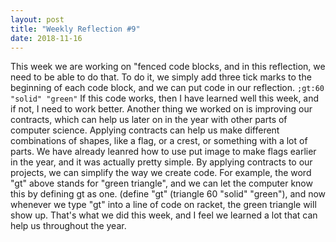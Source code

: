 ```yaml
---
layout: post
title: "Weekly Reflection #9"
date: 2018-11-16
---
```


This week we are working on "fenced code blocks, and in this reflection, we need to be able to do that. To do it, we simply add three tick marks to the beginning of each code block, and we can put code in our reflection.
```;gt:60 "solid" "green"```
If this code works, then I have learned well this week, and if not, I need to work better. Another thing we worked on is improving our contracts, which can help us later on in the year with other parts of computer science. Applying contracts can help us make different combinations of shapes, like a flag, or a crest, or something with a lot of parts. We have already leanred how to use put image to make flags earlier in the year, and it was actually pretty simple. By applying contracts to our projects, we can simplify the way we create code. For example, the word "gt" above stands for "green triangle", and we can let the computer know this by defining gt as one. (define "gt" (triangle 60 "solid" "green"), and now whenever we type "gt" into a line of code on racket, the green triangle will show up.
That's what we did this week, and I feel we learned a lot that can help us throughout the year.
